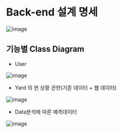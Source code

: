# Back-end 설계 명세 
![image](https://github.com/SungDongHwan/TeamProject_PCTC/assets/122775098/af99328a-4ac1-410d-9b19-8b20ddd79b64)
## 기능별 Class Diagram
- User 

 ![image](https://github.com/SungDongHwan/TeamProject_PCTC/assets/122775098/3ab8c15c-d47a-4ed6-b7d2-4e3305662960)
- Yard 의 현 상황 관련(기존 데이터 + 웹 데이터)

![image](https://github.com/SungDongHwan/TeamProject_PCTC/assets/122775098/34c44192-1564-4328-8838-942da4bc6aa1)
- Data분석에 따른 예측데이터

![image](https://github.com/SungDongHwan/TeamProject_PCTC/assets/122775098/d6b905a7-730d-4f16-84fd-20ff298d874a)
